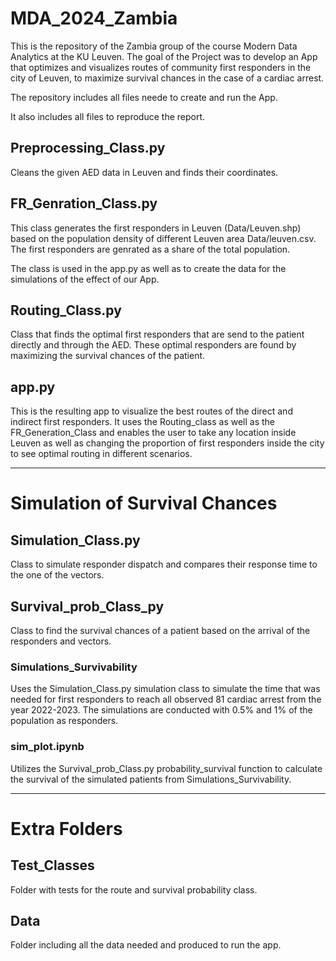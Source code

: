 # MDA_2024_Zambia
This is the repository of the Zambia group of the course Modern Data Analytics at the KU Leuven. The goal of the Project was to develop an App that optimizes and visualizes routes of community first responders in the city of Leuven, to maximize survival chances in the case of a cardiac arrest.

The repository includes all files neede to create and run the App.

It also includes all files to reproduce the report.

## Preprocessing_Class.py
Cleans the given AED data in Leuven and finds their coordinates.

## FR_Genration_Class.py
This class generates the first responders in Leuven (Data/Leuven.shp) based on the population density of different Leuven area Data/leuven.csv. The first responders are genrated as a share of the total population.

The class is used in the app.py as well as to create the data for the simulations of the effect of our App.

## Routing_Class.py
Class that finds the optimal first responders that are send to the patient directly and through the AED. These optimal responders are found by maximizing the survival chances of the patient.

## app.py
This is the resulting app to visualize the best routes of the direct and indirect first responders. It uses the Routing_class as well as the FR_Generation_Class and enables the user to take any location inside Leuven as well as changing the proportion of first responders inside the city to see optimal routing in different scenarios.

------

# Simulation of Survival Chances

## Simulation_Class.py
Class to simulate responder dispatch and compares their response time to the one of the vectors. 

## Survival_prob_Class_py
Class to find the survival chances of a patient based on the arrival of the responders and vectors. 

### Simulations_Survivability
Uses the Simulation_Class.py simulation class to simulate the time that was needed for first responders to reach all observed 81 cardiac arrest from the year 2022-2023. The simulations are conducted with 0.5% and 1% of the population as responders.

### sim_plot.ipynb
Utilizes the Survival_prob_Class.py probability_survival function to calculate the survival of the simulated patients from Simulations_Survivability. 

------

# Extra Folders
## Test_Classes
Folder with tests for the route and survival probability class.

## Data
Folder including all the data needed and produced to run the app.
